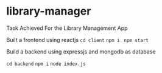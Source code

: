 # library-manager
Task Achieved For the Library Management App

Built a frontend using reactjs 
`cd client`
`npm i `
`npm start`


Build a backend using expressjs and mongodb as database

`cd backend`
`npm i` 
`node index.js`
